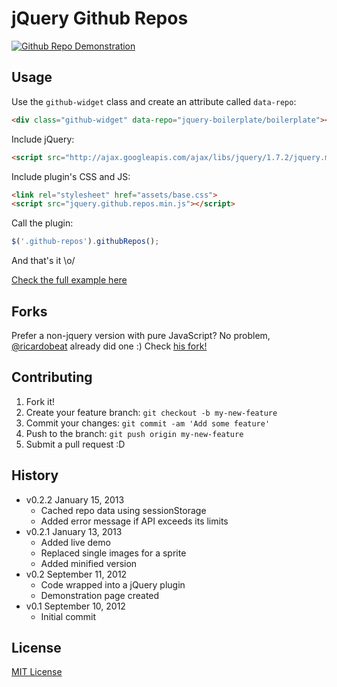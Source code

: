 # jQuery Github Repos

[![Github Repo Demonstration](http://f.cl.ly/items/0J1y0o0D461A0T1v1328/Screen%20Shot%202013-01-13%20at%207.32.55%20PM.png)](http://zenorocha.github.com/jquery-github-repos/)

## Usage

Use the `github-widget` class and create an attribute called `data-repo`:

```html
<div class="github-widget" data-repo="jquery-boilerplate/boilerplate"></div>
```

Include jQuery:

```html
<script src="http://ajax.googleapis.com/ajax/libs/jquery/1.7.2/jquery.min.js"></script>
```

Include plugin's CSS and JS:

```html
<link rel="stylesheet" href="assets/base.css">
<script src="jquery.github.repos.min.js"></script>
```

Call the plugin:

```javascript
$('.github-repos').githubRepos();
```

And that's it \o/

[Check the full example here](https://github.com/zenorocha/jquery-github-repos/blob/master/demo/index.html)

## Forks

Prefer a non-jquery version with pure JavaScript? No problem, [@ricardobeat](https://github.com/ricardobeat) already did one :) Check [his fork!](https://github.com/ricardobeat/github-repos)

## Contributing

1. Fork it!
2. Create your feature branch: `git checkout -b my-new-feature`
3. Commit your changes: `git commit -am 'Add some feature'`
4. Push to the branch: `git push origin my-new-feature`
5. Submit a pull request :D

## History

* v0.2.2 January 15, 2013
  * Cached repo data using sessionStorage
  * Added error message if API exceeds its limits
* v0.2.1 January 13, 2013
  * Added live demo
  * Replaced single images for a sprite
  * Added minified version
* v0.2 September 11, 2012
  * Code wrapped into a jQuery plugin
  * Demonstration page created
* v0.1 September 10, 2012
  * Initial commit

## License

[MIT License](http://zenorocha.mit-license.org/)